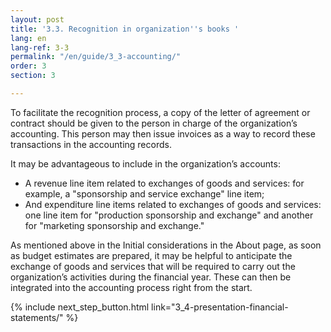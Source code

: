 ```yaml
---
layout: post
title: '3.3. Recognition in organization''s books '
lang: en
lang-ref: 3-3
permalink: "/en/guide/3_3-accounting/"
order: 3
section: 3

---
```

To facilitate the recognition process, a copy of the letter of agreement or contract should be given to the person in charge of the organization’s accounting. This person may then issue invoices as a way to record these transactions in the accounting records.

It may be advantageous to include in the organization’s accounts:

* A revenue line item related to exchanges of goods and services: for example, a "sponsorship and service exchange" line item;
* And expenditure line items related to exchanges of goods and services: one line item for "production sponsorship and exchange" and another for "marketing sponsorship and exchange."

As mentioned above in the Initial considerations in the About page, as soon as budget estimates are prepared, it may be helpful to anticipate the exchange of goods and services that will be required to carry out the organization’s activities during the financial year. These can then be integrated into the accounting process right from the start.

{% include next_step_button.html link="3_4-presentation-financial-statements/" %}